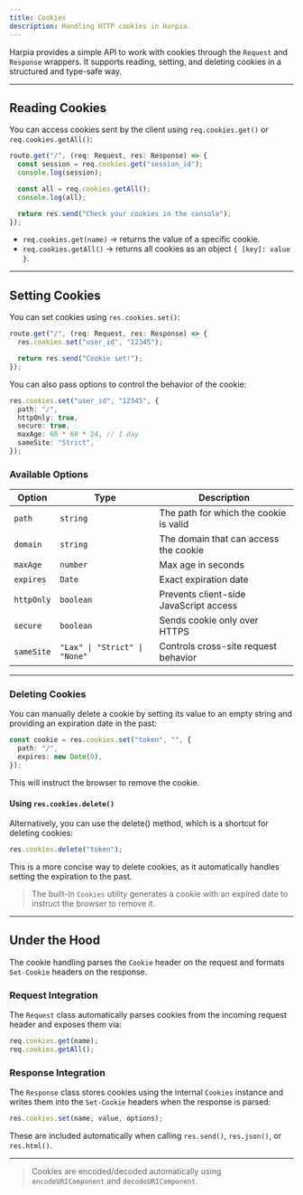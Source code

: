 ```yaml
---
title: Cookies
description: Handling HTTP cookies in Harpia.
---
```


Harpia provides a simple API to work with cookies through the `Request` and `Response` wrappers. It supports reading, setting, and deleting cookies in a structured and type-safe way.

---

## Reading Cookies

You can access cookies sent by the client using `req.cookies.get()` or `req.cookies.getAll()`:

```ts
route.get("/", (req: Request, res: Response) => {
  const session = req.cookies.get("session_id");
  console.log(session);

  const all = req.cookies.getAll();
  console.log(all);

  return res.send("Check your cookies in the console");
});
```

- `req.cookies.get(name)` → returns the value of a specific cookie.
- `req.cookies.getAll()` → returns all cookies as an object `{ [key]: value }`.

---

## Setting Cookies

You can set cookies using `res.cookies.set()`:

```ts
route.get("/", (req: Request, res: Response) => {
  res.cookies.set("user_id", "12345");

  return res.send("Cookie set!");
});
```

You can also pass options to control the behavior of the cookie:

```ts
res.cookies.set("user_id", "12345", {
  path: "/",
  httpOnly: true,
  secure: true,
  maxAge: 60 * 60 * 24, // 1 day
  sameSite: "Strict",
});
```

### Available Options

| Option     | Type             | Description                                  |
|------------|------------------|----------------------------------------------|
| `path`     | `string`         | The path for which the cookie is valid       |
| `domain`   | `string`         | The domain that can access the cookie        |
| `maxAge`   | `number`         | Max age in seconds                           |
| `expires`  | `Date`           | Exact expiration date                        |
| `httpOnly` | `boolean`        | Prevents client-side JavaScript access       |
| `secure`   | `boolean`        | Sends cookie only over HTTPS                 |
| `sameSite` | `"Lax" \| "Strict" \| "None"` | Controls cross-site request behavior     |

---

### Deleting Cookies

You can manually delete a cookie by setting its value to an empty string and providing an expiration date in the past:

```ts
const cookie = res.cookies.set("token", "", {
  path: "/",
  expires: new Date(0),
});
```

This will instruct the browser to remove the cookie.

#### Using `res.cookies.delete()`

Alternatively, you can use the delete() method, which is a shortcut for deleting cookies:

```ts
res.cookies.delete("token");
```

This is a more concise way to delete cookies, as it automatically handles setting the expiration to the past.

> The built-in `Cookies` utility generates a cookie with an expired date to instruct the browser to remove it.

---

## Under the Hood

The cookie handling parses the `Cookie` header on the request and formats `Set-Cookie` headers on the response.

### Request Integration

The `Request` class automatically parses cookies from the incoming request header and exposes them via:

```ts
req.cookies.get(name);
req.cookies.getAll();
```

### Response Integration

The `Response` class stores cookies using the internal `Cookies` instance and writes them into the `Set-Cookie` headers when the response is parsed:

```ts
res.cookies.set(name, value, options);
```

These are included automatically when calling `res.send()`, `res.json()`, or `res.html()`.

---

> Cookies are encoded/decoded automatically using `encodeURIComponent` and `decodeURIComponent`.
